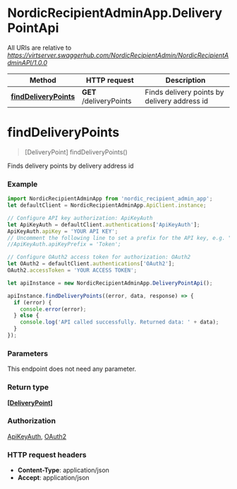 # NordicRecipientAdminApp.DeliveryPointApi

All URIs are relative to *https://virtserver.swaggerhub.com/NordicRecipientAdmin/NordicRecipientAdminAPI/1.0.0*

Method | HTTP request | Description
------------- | ------------- | -------------
[**findDeliveryPoints**](DeliveryPointApi.md#findDeliveryPoints) | **GET** /deliveryPoints | Finds delivery points by delivery address id


<a name="findDeliveryPoints"></a>
# **findDeliveryPoints**
> [DeliveryPoint] findDeliveryPoints()

Finds delivery points by delivery address id

### Example
```javascript
import NordicRecipientAdminApp from 'nordic_recipient_admin_app';
let defaultClient = NordicRecipientAdminApp.ApiClient.instance;

// Configure API key authorization: ApiKeyAuth
let ApiKeyAuth = defaultClient.authentications['ApiKeyAuth'];
ApiKeyAuth.apiKey = 'YOUR API KEY';
// Uncomment the following line to set a prefix for the API key, e.g. "Token" (defaults to null)
//ApiKeyAuth.apiKeyPrefix = 'Token';

// Configure OAuth2 access token for authorization: OAuth2
let OAuth2 = defaultClient.authentications['OAuth2'];
OAuth2.accessToken = 'YOUR ACCESS TOKEN';

let apiInstance = new NordicRecipientAdminApp.DeliveryPointApi();

apiInstance.findDeliveryPoints((error, data, response) => {
  if (error) {
    console.error(error);
  } else {
    console.log('API called successfully. Returned data: ' + data);
  }
});
```

### Parameters
This endpoint does not need any parameter.

### Return type

[**[DeliveryPoint]**](DeliveryPoint.md)

### Authorization

[ApiKeyAuth](../README.md#ApiKeyAuth), [OAuth2](../README.md#OAuth2)

### HTTP request headers

 - **Content-Type**: application/json
 - **Accept**: application/json

